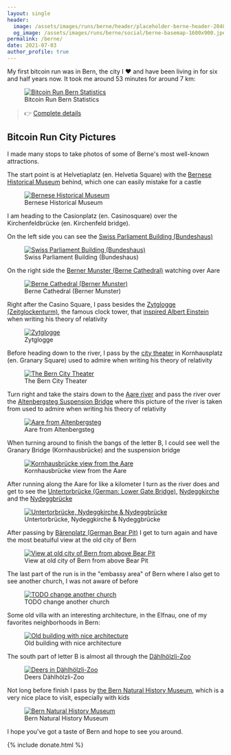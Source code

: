 ```yaml
---
layout: single
header:
  image: /assets/images/runs/berne/header/placeholder-berne-header-2048x900.jpeg
  og_image: /assets/images/runs/berne/social/berne-basemap-1600x900.jpeg
permalink: /berne/
date: 2021-07-03
author_profile: true
---
```


My first bitcoin run was in Bern, the city I ❤️ and have been living in for six and half years now.
 It took me around 53 minutes for around 7 km:

<figure class="image">
  <a href="/assets/images/runs/berne/run-statistics-1200x841.png">
    <img src="/assets/images/runs/berne/run-statistics-1200x841.png" alt="Bitcoin Run Bern Statistics">
  </a>
  <figcaption>Bitcoin Run Bern Statistics</figcaption>
</figure> 
 
> 👉 [Complete details](https://connect.garmin.com/modern/activity/7061590443) 

## Bitcoin Run City Pictures 

I made many stops to take photos of some of Berne's most well-known attractions.

The start point is at Helvetiaplatz (en. Helvetia Square) with the [Bernese Historical Museum](https://www.bern.com/en/detail/bern-historical-museum) behind,
 which one can easily mistake for a castle
<figure class="image">
  <a href="/assets/images/runs/berne/city/resized/1-1200x900-start-einstein-museum-with-pin.jpeg">
    <img src="/assets/images/runs/berne/city/resized/1-1200x900-start-einstein-museum-with-pin.jpeg" alt="Bernese Historical Museum">
  </a>
  <figcaption>Bernese Historical Museum</figcaption>
</figure>

I am heading to the Casionplatz (en. Casinosquare) over the Kirchenfeldbrücke (en. Kirchenfeld bridge).

On the left side you can see the [Swiss Parliament Building (Bundeshaus)](https://www.bern.com/en/detail/house-of-parliament)
<figure class="image">
  <a href="/assets/images/runs/berne/city/resized/2-1200x900-kirchenfeldbruecke-bundeshaus-left-side-with-pin.jpeg">
    <img src="/assets/images/runs/berne/city/resized/2-1200x900-kirchenfeldbruecke-bundeshaus-left-side-with-pin.jpeg" alt="Swiss Parliament Building (Bundeshaus)">
  </a>
  <figcaption>Swiss Parliament Building (Bundeshaus)</figcaption>
</figure>

On the right side the [Berner Munster (Berne Cathedral)](https://www.bernermuenster.ch/en/berner-muenster/) watching over Aare 
<figure class="image">
  <a href="/assets/images/runs/berne/city/resized/3-1200x900-kirchenfeldbruecke-berner-munster-right-side-with-pin.jpeg">
    <img src="/assets/images/runs/berne/city/resized/3-1200x900-kirchenfeldbruecke-berner-munster-right-side-with-pin.jpeg" alt="Berne Cathedral (Berner Munster)">
  </a>
  <figcaption>Berne Cathedral (Berner Munster)</figcaption>
</figure>

Right after the Casino Square, I pass besides the [Zytglogge (Zeitglockenturm)](https://en.wikipedia.org/wiki/Zytglogge),
 the famous clock tower, that [inspired Albert Einstein](https://www.bbc.com/travel/article/20160901-the-clock-that-changed-the-meaning-of-time)
when writing his theory of relativity 
<figure class="image">
  <a href="/assets/images/runs/berne/city/resized/4-1200x1600-zytglogge-with-pin.jpeg">
    <img src="/assets/images/runs/berne/city/resized/4-1200x1600-zytglogge-with-pin.jpeg" alt="Zytglogge">
  </a>
  <figcaption>Zytglogge</figcaption>
</figure>

Before heading down to the river, I pass by the [city theater](https://www.bern.com/en/detail/bern-city-theater) 
in Kornhausplatz (en. Granary Square) 
used to admire when writing his theory of relativity 
<figure class="image">
  <a href="/assets/images/runs/berne/city/resized/5-1200x900-berner-stadttheater-with-pin.jpeg">
    <img src="/assets/images/runs/berne/city/resized/5-1200x900-berner-stadttheater-with-pin.jpeg" alt="The Bern City Theater ">
  </a>
  <figcaption>The Bern City Theater</figcaption>
</figure>

Turn right and take the stairs down to the [Aare river](https://www.bern.com/en/detail/the-aare-river) and pass the river
over the [Altenbergsteg Suspension Bridge](https://en.wikipedia.org/wiki/Altenbergsteg) where this picture of the river
is taken from
used to admire when writing his theory of relativity 
<figure class="image">
  <a href="/assets/images/runs/berne/city/resized/6-1200x900-down-to-the-aare-with-pin.jpeg">
    <img src="/assets/images/runs/berne/city/resized/6-1200x900-down-to-the-aare-with-pin.jpeg" alt="Aare from Altenbergsteg">
  </a>
  <figcaption>Aare from Altenbergsteg</figcaption>
</figure>

When turning around to finish the bangs of the letter B, I could see well the Granary Bridge (Kornhausbrücke) and the suspension bridge
<figure class="image">
  <a href="/assets/images/runs/berne/city/resized/7-1200x900-kornhausbruecke-aare-perspective-with-pin.jpeg">
    <img src="/assets/images/runs/berne/city/resized/7-1200x900-kornhausbruecke-aare-perspective-with-pin.jpeg" alt="Kornhausbrücke view from the Aare">
  </a>
  <figcaption>Kornhausbrücke view from the Aare</figcaption>
</figure>

After running along the Aare for like a kilometer I turn as the river does and get to see the
 [Untertorbrücke (German: Lower Gate Bridge)](https://en.wikipedia.org/wiki/Untertorbr%C3%BCcke),
 [Nydeggkirche](https://en.wikipedia.org/wiki/Nydeggkirche)
and the [Nydeggbrücke](https://en.wikipedia.org/wiki/Nydeggbr%C3%BCcke)

<figure class="image">
  <a href="/assets/images/runs/berne/city/resized/8-1200x613-nydeggkirche-and-nydeggbruecke-with-pin.jpeg">
    <img src="/assets/images/runs/berne/city/resized/8-1200x613-nydeggkirche-and-nydeggbruecke-with-pin.jpeg" alt="Untertorbrücke, Nydeggkirche & Nydeggbrücke">
  </a>
  <figcaption>Untertorbrücke, Nydeggkirche & Nydeggbrücke</figcaption>
</figure>

After passing by [Bärenplatz (German Bear Pit)](https://en.wikipedia.org/wiki/B%C3%A4rengraben) I get to turn again and have the most beatuiful view at the old city of Bern

<figure class="image">
  <a href="/assets/images/runs/berne/city/resized/9-1200x774-old-stadt-view-with-pin.jpeg">
    <img src="/assets/images/runs/berne/city/resized/9-1200x774-old-stadt-view-with-pin.jpeg" alt="View at old city of Bern from above Bear Pit">
  </a>
  <figcaption>View at old city of Bern from above Bear Pit</figcaption>
</figure>

The last part of the run is in the "embassy area" of Bern where I also get to see
another church, I was not aware of before

<figure class="image">
  <a href="/assets/images/runs/berne/city/resized/10-1200x900-church-tower-elfenau-quartier-with-pin.jpeg">
    <img src="/assets/images/runs/berne/city/resized/10-1200x900-church-tower-elfenau-quartier-with-pin.jpeg" alt="TODO change another church">
  </a>
  <figcaption>TODO change another church</figcaption>
</figure>

Some old villa with an interesting architecture, in the Elfnau, one of my favorites neighborhoods in Bern: 
<figure class="image">
  <a href="/assets/images/runs/berne/city/resized/11-1200x900-old-house-elfenau-quartier-with-pin.jpeg">
    <img src="/assets/images/runs/berne/city/resized/11-1200x900-old-house-elfenau-quartier-with-pin.jpeg" alt="Old building with nice architecture">
  </a>
  <figcaption>Old building with nice architecture</figcaption>
</figure>

The south part of letter B is almost all through the [Dählhölzli-Zoo](https://www.tierpark-bern.ch/index-en.php)
<figure class="image">
  <a href="/assets/images/runs/berne/city/resized/12-1200x900-dahoelzipark-zoo-with-pin.jpeg">
    <img src="/assets/images/runs/berne/city/resized/12-1200x900-dahoelzipark-zoo-with-pin.jpeg" alt="Deers in Dählhölzli-Zoo">
  </a>
  <figcaption>Deers Dählhölzli-Zoo</figcaption>
</figure>

Not long before finish I pass by [the Bern Natural History Museum](https://www.nmbe.ch/en),
 which is a very nice place to visit, especially with kids
<figure class="image">
  <a href="/assets/images/runs/berne/city/resized/13-1200x900-natural-history-museum-with-pin.jpeg">
    <img src="/assets/images/runs/berne/city/resized/13-1200x900-natural-history-museum-with-pin.jpeg" alt="Bern Natural History Museum">
  </a>
  <figcaption>Bern Natural History Museum</figcaption>
</figure>
  
I hope you've got a taste of Bern and hope to see you around. 
  
{% include donate.html %}  
